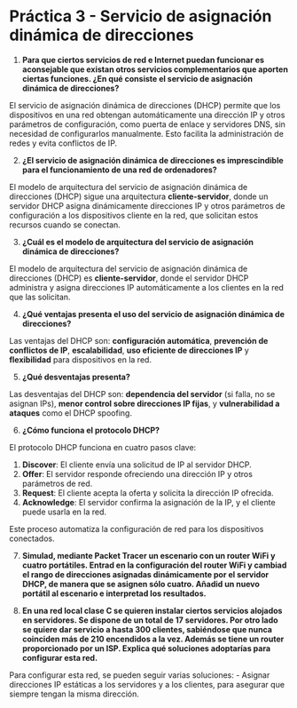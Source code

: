 # Práctica 3 - Servicio de asignación dinámica de direcciones

1. **Para que ciertos servicios de red e Internet  puedan funcionar es aconsejable que existan otros servicios complementarios que aporten ciertas funciones. ¿En qué consiste el servicio de asignación dinámica de direcciones?**

El servicio de asignación dinámica de direcciones (DHCP) permite que los dispositivos en una red obtengan automáticamente una dirección IP y otros parámetros de configuración, como puerta de enlace y servidores DNS, sin necesidad de configurarlos manualmente. Esto facilita la administración de redes y evita conflictos de IP.

2. **¿El servicio de asignación dinámica de direcciones es imprescindible para el funcionamiento de una red de ordenadores?**

El modelo de arquitectura del servicio de asignación dinámica de direcciones (DHCP) sigue una arquitectura **cliente-servidor**, donde un servidor DHCP asigna dinámicamente direcciones IP y otros parámetros de configuración a los dispositivos cliente en la red, que solicitan estos recursos cuando se conectan.

3. **¿Cuál es el modelo de arquitectura del servicio de asignación dinámica de direcciones?**

El modelo de arquitectura del servicio de asignación dinámica de direcciones (DHCP) es **cliente-servidor**, donde el servidor DHCP administra y asigna direcciones IP automáticamente a los clientes en la red que las solicitan.

4. **¿Qué ventajas presenta el uso del servicio de asignación dinámica de direcciones?**

Las ventajas del DHCP son: **configuración automática**, **prevención de conflictos de IP**, **escalabilidad**, **uso eficiente de direcciones IP** y **flexibilidad** para dispositivos en la red.

5. **¿Qué desventajas presenta?**

Las desventajas del DHCP son: **dependencia del servidor** (si falla, no se asignan IPs), **menor control sobre direcciones IP fijas**, y **vulnerabilidad a ataques** como el DHCP spoofing.

6. **¿Cómo funciona el protocolo DHCP?**

El protocolo DHCP funciona en cuatro pasos clave:

1. **Discover**: El cliente envía una solicitud de IP al servidor DHCP.
2. **Offer**: El servidor responde ofreciendo una dirección IP y otros parámetros de red.
3. **Request**: El cliente acepta la oferta y solicita la dirección IP ofrecida.
4. **Acknowledge**: El servidor confirma la asignación de la IP, y el cliente puede usarla en la red.

Este proceso automatiza la configuración de red para los dispositivos conectados.

7. **Simulad, mediante Packet Tracer un escenario con un router WiFi y cuatro portátiles. Entrad en la configuración del router WiFi y cambiad el rango de direcciones asignadas dinámicamente por el servidor DHCP, de manera que se asignen sólo cuatro. Añadid un nuevo portátil al escenario e interpretad los resultados.**

8. **En una red local clase C se quieren instalar ciertos servicios alojados en servidores. Se dispone de un total de 17 servidores. Por otro lado se quiere dar servicio a hasta 300 clientes, sabiéndose que nunca coinciden más de 210 encendidos a la vez. Además se tiene un router proporcionado por un ISP. Explica qué soluciones adoptarías para configurar esta red.**

Para configurar esta red, se pueden seguir varias soluciones:
    - Asignar direcciones IP estáticas a los servidores y a los clientes, para asegurar que siempre tengan la misma dirección.
